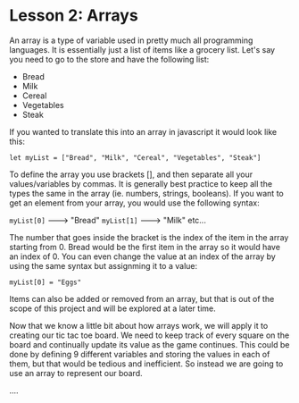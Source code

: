 # Lesson 2: Arrays

An array is a type of variable used in pretty much all programming languages. It is essentially just
a list of items like a grocery list. Let's say you need to go to the store and have the following list:

- Bread
- Milk
- Cereal
- Vegetables
- Steak

If you wanted to translate this into an array in javascript it would look like this:

`let myList = ["Bread", "Milk", "Cereal", "Vegetables", "Steak"]`

To define the array you use brackets [], and then separate all your values/variables by commas. It is generally
best practice to keep all the types the same in the array (ie. numbers, strings, booleans). If you want to get
an element from your array, you would use the following syntax:

`myList[0]` ---> "Bread"
`myList[1]` ---> "Milk"
etc...

The number that goes inside the bracket is the index of the item in the array starting from 0. Bread would be the first
item in the array so it would have an index of 0. You can even change the value at an index of the array by using the same
syntax but assignming it to a value:

`myList[0] = "Eggs"`

Items can also be added or removed from an array, but that is out of the scope of this project and will be explored at a later time.

Now that we know a little bit about how arrays work, we will apply it to creating our tic tac toe board. We need to keep track of
every square on the board and continually update its value as the game continues. This could be done by defining 9 different variables
and storing the values in each of them, but that would be tedious and inefficient. So instead we are going to use an array to represent
our board.

....
